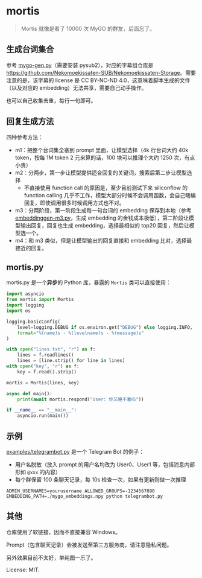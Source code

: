 # mortis

> Mortis 就像是看了 10000 次 MyGO 的群友，后面忘了。

## 生成台词集合

参考 [mygo-gen.py](playground/mygo-gen.py)（需要安装 pysub2），对应的字幕组仓库是 <https://github.com/Nekomoekissaten-SUB/Nekomoekissaten-Storage>。需要注意的是，该字幕的 license 是 CC BY-NC-ND 4.0，这意味着脚本生成的文件（以及对应的 embedding）无法共享，需要自己动手操作。

也可以自己收集去重，每行一句即可。

## 回复生成方法

四种参考方法：

- m1：把整个台词集全塞到 prompt 里面，让模型选择（4k 行台词大约 40k token，按每 1M token 2 元来算的话，100 块可以推理个大约 1250 次，有点小贵）
- m2：分两步，第一步让模型提供适合回复的关键词，搜索后第二步让模型选择
    - 不直接使用 function call 的原因是，至少目前测试下来 siliconflow 的 function calling 几乎不工作，模型大部分时候不会调用函数，会自己瞎编回复，即使调用很多时候调用方式也不对。
- m3：分两阶段，第一阶段生成每一句台词的 embedding 保存到本地（参考 [embeddinggen-m3.py](playground/embeddinggen-m3.py)，生成 embedding 的金钱成本极低），第二阶段让模型输出回复，回复也生成 embedding，选择最相似的 top20 回复，然后让模型选一个。
- m4：和 m3 类似，但是让模型输出的回复直接和 embedding 比对，选择最接近的回复。

## mortis.py

mortis.py 是一个**异步**的 Python 库，暴露的 `Mortis` 类可以直接使用：

```python
import asyncio
from mortis import Mortis
import logging
import os

logging.basicConfig(
    level=logging.DEBUG if os.environ.get("DEBUG") else logging.INFO,
    format="%(name)s - %(levelname)s - %(message)s"
)

with open("lines.txt", "r") as f:
    lines = f.readlines()
    lines = [line.strip() for line in lines]
with open("key", "r") as f:
    key = f.read().strip()

mortis = Mortis(lines, key)

async def main():
    print(await mortis.respond("User: 你又睡不着吗"))

if __name__ == "__main__":
    asyncio.run(main())
```

## 示例

[examples/telegrambot.py](examples/telegrambot.py) 是一个 Telegram Bot 的例子：

- 用户名脱敏（放入 prompt 的用户名均改为 User0、User1 等，包括消息内部形如 `@xxx` 的内容）
- 每个群保留 100 条聊天记录，每 10s 检查一次，如果有更新则做一次推理

```shell
ADMIN_USERNAMES=yourusername ALLOWED_GROUPS=-1234567890 EMBEDDING_PATH=./mygo_embeddings.npy python telegrambot.py
```

## 其他

仓库使用了软链接，因而不直接兼容 Windows。

Prompt（包含聊天记录）会被发送至第三方服务商，请注意隐私问题。

另外效果目前不太好，单纯图一乐了。

License: MIT.
